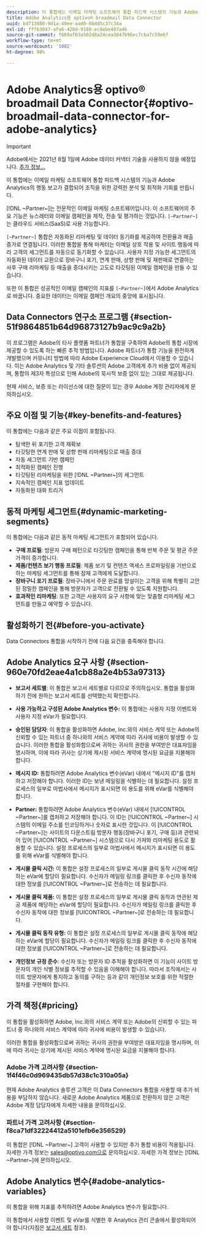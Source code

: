 ```yaml
---
description: 이 통합에는 이메일 마케팅 소프트웨어 통합 피드백 시스템의 기능과 Adobe Analytics의 행동 보고가 결합되어 조직을 위한 강력한 분석 및 최적화 기회를 만듭니다.
title: Adobe Analytics용 optivo® broadmail Data Connector
uuid: bd713080-9d1a-49ee-aad0-86dd5c37c34a
exl-id: fff63047-afa6-420d-9188-ec8ebe407a46
source-git-commit: f669af03a502d8a24cea3047b96ec7cba7c59e6f
workflow-type: tm+mt
source-wordcount: '1082'
ht-degree: 98%

---
```


# Adobe Analytics용 optivo® broadmail Data Connector{#optivo-broadmail-data-connector-for-adobe-analytics}

>[!IMPORTANT]
>
>Adobe에서는 2021년 8월 1일에 Adobe 데이터 커넥터 기술을 사용하지 않을 예정입니다. [추가 정보...](/help/import/data-connectors/data-connectors-eol.md)

이 통합에는 이메일 마케팅 소프트웨어 통합 피드백 시스템의 기능과 Adobe Analytics의 행동 보고가 결합되어 조직을 위한 강력한 분석 및 최적화 기회를 만듭니다.

[!DNL ~Partner~]는 전문적인 이메일 마케팅 소프트웨어입니다. 이 소프트웨어의 주요 기능은 뉴스레터와 이메일 캠페인을 제작, 전송 및 평가하는 것입니다. `[~Partner~]`는 클라우드 서비스(SaaS)로 사용 가능합니다.

`[~Partner~]` 통합은 자동화된 리마케팅 및 데이터 동기화를 제공하여 전환율과 매출 증가로 연결됩니다. 이러한 통합을 통해 마케터는 이메일 상호 작용 및 사이트 행동에 따라 고객의 세그먼트를 자동으로 동기화할 수 있습니다. 사용자 지정 가능한 세그먼트의 자동화된 데이터 교환으로 장바구니 포기, 연계 판매, 상향 판매 및 재판매로 연결하는 사후 구매 리마케팅 등 매출을 증대시키는 고도로 타깃팅된 이메일 캠페인을 만들 수 있습니다.

또한 이 통합은 성공적인 이메일 캠페인의 지표를 `[~Partner~]`에서 Adobe Analytics로 바꿉니다. 중요한 데이터는 이메일 캠페인 개요의 중앙에 표시됩니다.

## Data Connectors 연구소 프로그램 {#section-51f9864851b64d96873127b9ac9c9a2b}

이 프로그램은 Adobe의 타사 플랫폼 파트너가 통합을 구축하여 Adobe의 통합 시장에 제공할 수 있도록 하는 빠른 추적 방법입니다. Adobe 파트너가 통합 기능을 완전하게 개발했으며 커뮤니티 방법에 따라 Adobe Experience Cloud에서 이용할 수 있습니다. 이는 Adobe Analytics 및 기타 솔루션의 Adobe 고객에게 추가 비용 없이 제공되며, 통합의 제3자 특성으로 인해 Adobe의 묵시적 보증 없이 있는 그대로 제공됩니다.

현재 서비스, 보증 또는 라이선스에 대한 질문이 있는 경우 Adobe 계정 관리자에게 문의하십시오.

## 주요 이점 및 기능{#key-benefits-and-features}

이 통합에는 다음과 같은 주요 이점이 포함됩니다.

* 탐색한 뒤 포기한 고객 재확보
* 타깃팅한 연계 판매 및 상향 판매 리마케팅으로 매출 증대
* 자동 세그먼트 기반 캠페인
* 최적화된 캠페인 진행
* 타깃팅된 리마케팅을 위한 [!DNL ~Partner~]의 세그먼트
* 지속적인 캠페인 지표 업데이트
* 자동화된 대화 트리거

## 동적 마케팅 세그먼트{#dynamic-marketing-segments}

이 통합에는 다음과 같은 동적 마케팅 세그먼트가 포함되어 있습니다.

* **구매 프로필**: 방문자 구매 패턴으로 타깃팅한 캠페인을 통해 반복 주문 및 평균 주문 가격이 증가합니다.
* **제품/컨텐츠 보기 행동 프로필**: 제품 보기 및 컨텐츠 액세스 프로파일링을 기반으로 하는 마케팅 세그먼트를 통해 잠재 고객에게 도달합니다.
* **장바구니 포기 프로필**: 장바구니에서 주문 완료를 망설이는 고객을 위해 특별히 고안된 정밀한 캠페인을 통해 방문자가 고객으로 전환될 수 있도록 지원합니다.
* **효과적인 리마케팅**: 또한 고객은 사용자의 요구 사항에 맞는 맞춤형 리마케팅 세그먼트를 만들고 예약할 수 있습니다.

## 활성화하기 전{#before-you-activate}

Data Connectors 통합을 시작하기 전에 다음 요건을 충족해야 합니다.

## Adobe Analytics 요구 사항 {#section-960e70fd2eae4a1cb88a2e4b53a97313}

* **보고서 세트별**: 이 통합은 보고서 세트별로 다르므로 주의하십시오. 통합을 활성화하기 전에 원하는 보고서 세트를 선택했는지 확인합니다.
* **사용 가능하고 구성된 Adobe Analytics 변수:** 이 통합에는 사용자 지정 이벤트와 사용자 지정 eVar가 필요합니다.

* **승인된 담당자**: 이 통합을 활성화하면 Adobe, Inc.와의 서비스 계약 또는 Adobe의 신뢰할 수 있는 파트너 중 하나와의 서비스 계약에 따라 귀사에 비용이 발생할 수 있습니다. 이러한 통합을 활성화함으로써 귀하는 귀사의 권한을 부여받은 대표자임을 명시하며, 이에 따라 귀사는 상기에 제시된 서비스 계약에 명시된 요금을 지불해야 합니다.
* **메시지 ID:** 통합하려면 Adobe Analytics 변수(eVar) 내에서 &quot;메시지 ID&quot;를 캡처하고 저장해야 합니다. 이러한 ID는 보낸 메일링을 식별하는 데 필요합니다. 설정 프로세스의 일부로 마법사에서 메시지가 표시되면 이 용도를 위해 eVar를 식별해야 합니다.
* **Partner:** 통합하려면 Adobe Analytics 변수(eVar) 내에서 [!UICONTROL ~Partner~]를 캡처하고 저장해야 합니다. 이 ID는 [!UICONTROL ~Partner~] 시스템의 이메일 주소를 인코딩하거나 숫자로 표시한 것입니다. 이 [!UICONTROL ~Partner~]는 사이트의 다운스트림 방문자 행동(장바구니 포기, 구매 등)과 관련되어 있어 [!UICONTROL ~Partner~] 시스템으로 다시 가져와 리마케팅 용도로 활용할 수 있습니다. 설정 프로세스의 일부로 마법사에서 메시지가 표시되면 이 용도를 위해 eVar를 식별해야 합니다.
* **게시물 클릭 시간:** 이 통합은 설정 프로세스의 일부로 게시물 클릭 동작 시간에 해당하는 eVar에 할당이 필요합니다. 수신자가 메일링 링크를 클릭한 후 수신자 동작에 대한 정보를 [!UICONTROL ~Partner~]로 전송하는 데 필요합니다.

* **게시물 클릭 제품:** 이 통합은 설정 프로세스의 일부로 게시물 클릭 동작과 연관된 제공 제품에 해당하는 eVar에 할당이 필요합니다. 수신자가 메일링 링크를 클릭한 후 수신자 동작에 대한 정보를 [!UICONTROL ~Partner~]로 전송하는 데 필요합니다.

* **게시물 클릭 동작 유형:** 이 통합은 설정 프로세스의 일부로 게시물 클릭 동작에 해당하는 eVar에 할당이 필요합니다. 수신자가 메일링 링크를 클릭한 후 수신자 동작에 대한 정보를 [!UICONTROL ~Partner~]로 전송하는 데 필요합니다.

* **개인정보 규정 준수**: 수신자 또는 방문자 ID 추적을 활성화하면 이 기능이 사이트 방문자의 개인 식별 정보를 추적할 수 있음을 이해해야 합니다. 따라서 조직에서는 사이트 방문자에게 통지하고 동의를 구하는 등과 같이 개인정보 보호를 위한 적절한 절차를 구현해야 합니다.

## 가격 책정{#pricing}

이 통합을 활성화하면 Adobe, Inc.와의 서비스 계약 또는 Adobe의 신뢰할 수 있는 파트너 중 하나와의 서비스 계약에 따라 귀사에 비용이 발생할 수 있습니다.

이러한 통합을 활성화함으로써 귀하는 귀사의 권한을 부여받은 대표자임을 명시하며, 이에 따라 귀사는 상기에 제시된 서비스 계약에 명시된 요금을 지불해야 합니다.

### Adobe 가격 고려사항 {#section-1f4f46c0d969435db57d38c1c310a05a}

현재 Adobe Analytics 솔루션 고객은 이 Data Connectors 통합을 사용할 때 추가 비용을 부담하지 않습니다. 새로운 Adobe Analytics 제품으로 전환하지 않은 고객은 Adobe 계정 담당자에게 자세한 내용을 문의하십시오.

### 파트너 가격 고려사항 {#section-f8ca71df32224412a5101efb6e356529}

이 통합은 [!DNL ~Partner~] 고객이 사용할 수 있지만 추가 통합 비용이 적용됩니다. 자세한 가격 정보는 sales@optivo.com으로 문의하십시오. 자세한 가격 정보는 [!DNL ~Partner~]에 문의하십시오.

## Adobe Analytics 변수{#adobe-analytics-variables}

이 통합을 위해 지표를 추적하려면 Adobe Analytics 변수가 필요합니다.

이 통합에서 사용할 이벤트 및 eVar를 식별한 후 Analytics 관리 콘솔에서 활성화되어야 합니다(지침은 [보고서 세트](https://experienceleague.adobe.com/docs/analytics/admin/manage-report-suites/report-suites-admin.html) 참조).
